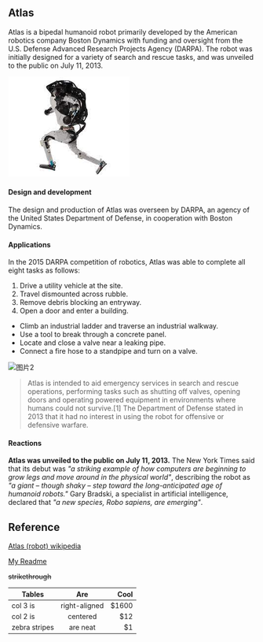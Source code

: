 ## Atlas
Atlas is a bipedal humanoid robot primarily developed by the American robotics company Boston Dynamics with funding and oversight from the U.S. Defense Advanced Research Projects Agency (DARPA). The robot was initially designed for a variety of search and rescue tasks, and was unveiled to the public on July 11, 2013.

![图片1](./atlas.jpg)
#### Design and development
The design and production of Atlas was overseen by DARPA, an agency of the United States Department of Defense, in cooperation with Boston Dynamics. 

#### Applications

In the 2015 DARPA competition of robotics, Atlas was able to complete all eight tasks as follows:

1. Drive a utility vehicle at the site.
2. Travel dismounted across rubble.
3. Remove debris blocking an entryway.
4. Open a door and enter a building.
   
* Climb an industrial ladder and traverse an industrial walkway.
* Use a tool to break through a concrete panel.
* Locate and close a valve near a leaking pipe.
* Connect a fire hose to a standpipe and turn on a valve.

![图片2](https://upload.wikimedia.org/wikipedia/commons/8/83/Atlas_connecting_a_hose.jpg)

> Atlas is intended to aid emergency services in search and rescue operations, performing tasks such as shutting off valves, opening doors and operating powered equipment in environments where humans could not survive.[1] The Department of Defense stated in 2013 that it had no interest in using the robot for offensive or defensive warfare.

#### Reactions
**Atlas was unveiled to the public on July 11, 2013.** The New York Times said that its debut was *"a striking example of how computers are beginning to grow legs and move around in the physical world"*, describing the robot as *"a giant – though shaky – step toward the long-anticipated age of humanoid robots."* Gary Bradski, a specialist in artificial intelligence, declared that *"a new species, Robo sapiens, are emerging"*.

## Reference
[Atlas (robot) wikipedia]([http://](https://en.wikipedia.org/wiki/Atlas_(robot)))

[My Readme](./Readme.md)

~~strikethrough~~

| Tables        | Are           | Cool  |
| ------------- |:-------------:| -----:|
| col 3 is      | right-aligned | $1600 |
| col 2 is      | centered      |   $12 |
| zebra stripes | are neat      |    $1 |